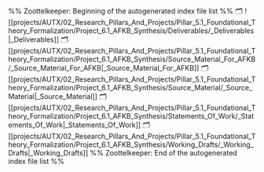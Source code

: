 %% Zoottelkeeper: Beginning of the autogenerated index file list  %%
🗂️ ![[projects/AUTX/02_Research_Pillars_And_Projects/Pillar_5.1_Foundational_Theory_Formalization/Project_6.1_AFKB_Synthesis/Deliverables/_Deliverables|_Deliverables]]
🗂️ [[projects/AUTX/02_Research_Pillars_And_Projects/Pillar_5.1_Foundational_Theory_Formalization/Project_6.1_AFKB_Synthesis/Source_Material_For_AFKB/_Source_Material_For_AFKB|_Source_Material_For_AFKB]]
🗂️ [[projects/AUTX/02_Research_Pillars_And_Projects/Pillar_5.1_Foundational_Theory_Formalization/Project_6.1_AFKB_Synthesis/Source_Material/_Source_Material|_Source_Material]]
🗂️ [[projects/AUTX/02_Research_Pillars_And_Projects/Pillar_5.1_Foundational_Theory_Formalization/Project_6.1_AFKB_Synthesis/Statements_Of_Work/_Statements_Of_Work|_Statements_Of_Work]]
🗂️ [[projects/AUTX/02_Research_Pillars_And_Projects/Pillar_5.1_Foundational_Theory_Formalization/Project_6.1_AFKB_Synthesis/Working_Drafts/_Working_Drafts|_Working_Drafts]]
%% Zoottelkeeper: End of the autogenerated index file list  %%
